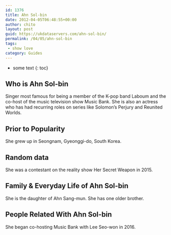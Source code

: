 ```yaml
---
id: 1376
title: Ahn Sol-bin
date: 2012-04-05T06:48:55+00:00
author: chito
layout: post
guid: https://ukdataservers.com/ahn-sol-bin/
permalink: /04/05/ahn-sol-bin
tags:
 - show love
category: Guides
---
```


* some text
{: toc}


## Who is  Ahn Sol-bin
                  
                  
                  
Singer most famous for being a member of the K-pop band Laboum and the co-host of the music television show Music Bank. She is also an actress who has had recurring roles on series like Solomon&#8217;s Perjury and Reunited Worlds. 
                  
                
                
                
## Prior to Popularity 
                  
                  
                  
She grew up in Seongnam, Gyeonggi-do, South Korea. 
                  
                
                
                
## Random data 
                  
                  
                  
She was a contestant on the reality show Her Secret Weapon in 2015.
                  
                
                
                
## Family & Everyday Life of Ahn Sol-bin
                  
                  
                  
She is the daughter of Ahn Sang-mun. She has one older brother.
                  
                
                
                
## People Related With  Ahn Sol-bin
                  
                  
                  
She began co-hosting Music Bank with Lee Seo-won in 2016.
                  
                
              
            
          
          
          
    
    
  
